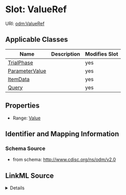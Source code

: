 # Slot: ValueRef

URI: [odm:ValueRef](http://www.cdisc.org/ns/odm/v2.0/ValueRef)



<!-- no inheritance hierarchy -->




## Applicable Classes

| Name | Description | Modifies Slot |
| --- | --- | --- |
[TrialPhase](TrialPhase.md) |  |  yes  |
[ParameterValue](ParameterValue.md) |  |  yes  |
[ItemData](ItemData.md) |  |  yes  |
[Query](Query.md) |  |  yes  |







## Properties

* Range: [Value](Value.md)





## Identifier and Mapping Information







### Schema Source


* from schema: http://www.cdisc.org/ns/odm/v2.0




## LinkML Source

<details>
```yaml
name: ValueRef
from_schema: http://www.cdisc.org/ns/odm/v2.0
rank: 1000
alias: ValueRef
domain_of:
- TrialPhase
- ParameterValue
- ItemData
- Query
range: Value

```
</details>